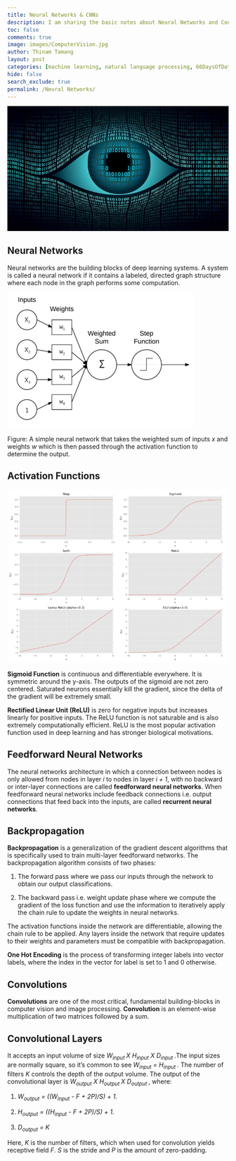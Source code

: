 ```yaml
---
title: Neural Networks & CNNs
description: I am sharing the basic notes about Neural Networks and Convolutional Neural Networks. 
toc: false
comments: true
image: images/ComputerVision.jpg
author: Thinam Tamang
layout: post
categories: [machine learning, natural language processing, 66DaysOfData, notes, neural networks]
hide: false
search_exclude: true
permalink: /Neural Networks/
---
```


![Image](https://github.com/ThinamXx/thinam.ai/blob/master/images/ComputerVision.jpg?raw=true)

## Neural Networks

Neural networks are the building blocks of deep learning systems. A system is called a neural network if it contains a labeled, directed graph structure where each node in the graph performs some computation.

![Image](https://github.com/ThinamXx/thinam.ai/blob/master/images/NN/image1.png?raw=true)

Figure: A simple neural network that takes the weighted sum of inputs *x* and weights *w* which is then passed through the activation function to determine the output.

## Activation Functions

![Image](https://github.com/ThinamXx/thinam.ai/blob/master/images/NN/image2.png?raw=true) 

**Sigmoid Function** is continuous and differentiable everywhere. It is symmetric around the y-axis. The outputs of the sigmoid are not zero centered. Saturated neurons essentially kill the gradient, since the delta of the gradient will be extremely small.

**Rectified Linear Unit (ReLU)** is zero for negative inputs but increases linearly for positive inputs. The ReLU function is not saturable and is also extremely computationally efficient. ReLU is the most popular activation function used in deep learning and has stronger biological motivations.

## Feedforward Neural Networks

The neural networks architecture in which a connection between nodes is only allowed from nodes in layer *i* to nodes in layer *i + 1*, with no backward or inter-layer connections are called **feedforward neural networks**. When feedforward neural networks include feedback connections i.e. output connections that feed back into the inputs, are called **recurrent neural networks**.

## Backpropagation

**Backpropagation** is a generalization of the gradient descent algorithms that is specifically used to train multi-layer feedforward networks. The backpropagation algorithm consists of two phases:

1.  The forward pass where we pass our inputs through the network to obtain our output classifications.

2.  The backward pass i.e. weight update phase where we compute the gradient of the loss function and use the information to iteratively apply the chain rule to update the weights in neural networks.

The activation functions inside the network are differentiable, allowing the chain rule to be applied. Any layers inside the network that require updates to their weights and parameters must be compatible with backpropagation.

**One Hot Encoding** is the process of transforming integer labels into vector labels, where the index in the vector for label is set to 1 and 0 otherwise.

## Convolutions

**Convolutions** are one of the most critical, fundamental building-blocks in computer vision and image processing. **Convolution** is an element-wise multiplication of two matrices followed by a sum.

## Convolutional Layers

It accepts an input volume of size *W<sub>input </sub>* *X H<sub>input</sub> X D<sub>input </sub>*.The input sizes are normally square, so it’s common to see *W<sub>input</sub> = H<sub>input </sub>*. The number of filters *K* controls the depth of the output volume. The output of the convolutional layer is *W<sub>output</sub> X H<sub>output </sub>* *X D<sub>output </sub>*, where:

1.  *W<sub>output</sub> = ((W<sub>input</sub> - F + 2P)/S) + 1.*

2.  *H<sub>output</sub> = ((H<sub>input</sub> - F + 2P)/S) + 1.*

3.  *D<sub>output</sub> = K*

Here, *K* is the number of filters, which when used for convolution yields receptive field *F*. *S* is the stride and *P* is the amount of zero-padding.
